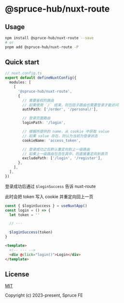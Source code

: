 # @spruce-hub/nuxt-route

## Usage

```bash
npm install @spruce-hub/nuxt-route --save
# or
pnpm add @spruce-hub/nuxt-route -P
```

## Quick start

```ts
// nuxt.config.ts
export default defineNuxtConfig({
  modules: [
    [
      '@spruce-hub/nuxt-route',
      {
        // 需要鉴权的路由
        // 如果使用 `/` 结束，则包括子路由也需要登录才能访问
        authPath: ['/order', '/personal/'],

        // 登录页面路由
        loginPath: '/login',

        // 根据所提供的 name，从 cookie 中获取 value
        // 如果 value 存在，则认为当前为登录状态
        cookieName: 'access_token',

        // 登录成功之后默认重定向到上一级路由
        // 如果上一级路由包含在其中，则直接重定向到首页
        excludePath: ['/login', '/register'],
      },
    ],
  ],
})
```

登录成功后通过 `$loginSuccess` 告诉 nuxt-route

此时会把 token 写入 cookie 并重定向回上一页

```ts
const { $loginSuccess } = useNuxtApp()
const login = () => {
  let token = ''

  // ···

  $loginSuccess(token)
}
```

```html
<template>
  <!-- ··· -->
  <div @click="login()">Login</div>
</template>
```

## License

[MIT](https://opensource.org/licenses/MIT)

Copyright (c) 2023-present, Spruce FE
